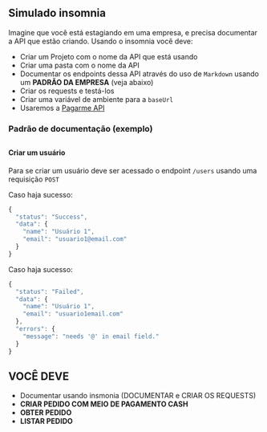 ## Simulado insomnia

Imagine que você está estagiando em uma empresa, e precisa documentar a API que estão criando.
Usando o insomnia você deve:

- Criar um Projeto com o nome da API que está usando
- Criar uma pasta com o nome da API
- Documentar os endpoints dessa API através do uso de `Markdown` usando um **PADRÃO DA EMPRESA** (veja abaixo)
- Criar os requests e testá-los
- Criar uma variável de ambiente para a `baseUrl`
- Usaremos a [Pagarme API](https://docs.pagar.me/reference/introdu%C3%A7%C3%A3o-1)

### Padrão de documentação (exemplo)

##

#### Criar um usuário

Para se criar um usuário deve ser acessado o endpoint `/users` usando uma requisição `POST`

Caso haja sucesso:
```javascript
{
  "status": "Success",
  "data": {
    "name": "Usuário 1",
    "email": "usuario1@email.com"
  }
}
```

Caso haja sucesso:
```javascript
{
  "status": "Failed",
  "data": {
    "name": "Usuário 1",
    "email": "usuario1email.com"
  },
  "errors": {
    "message": "needs '@' in email field."
  }
}
```

## VOCÊ DEVE

- Documentar usando insmonia (DOCUMENTAR e CRIAR OS REQUESTS)
- **CRIAR PEDIDO COM MEIO DE PAGAMENTO CASH**
- **OBTER PEDIDO**
- **LISTAR PEDIDO**
